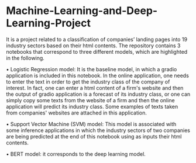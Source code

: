 # Machine-Learning-and-Deep-Learning-Project

It is a project related to a classification of companies’ landing pages into 19 industry sectors based on their html contents. The repository contains 3 notebooks that correspond to three different models, which are highlighted in the following.

• Logistic Regression model: It is the baseline model, in which a gradio application is included in this notebook. In the online application, one needs to enter the text in order to get the industry class of the company of interest. In fact, one can enter a html content of a firm's website and then the output of gradio application is a forecast of its industry class, or one can simply copy some texts from the website of a firm and then the online application will predict its industry class. Some examples of texts taken from companies' websites are attached in this application.

• Support Vector Machine (SVM) model: This model is associated with some inference applications in which the industry sectors of two companies are being predicted at the end of this notebook using as inputs their html contents.

• BERT model: it corresponds to the deep learning model.

